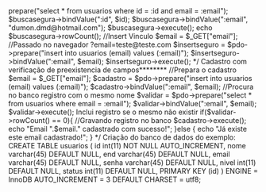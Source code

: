 <?php

PDO_PHP_CRUD

try {
$pdo = new PDO("mysql:host=localhost;dbname=sistemahx", "dumon", "dumon");
} catch (PDOException $ex) {
echo $ex-getMessage();
}



//Select Vinculo*********** 
$buscasegura = $pdo->prepare("select * from usuarios where id = :id and email = :email");
$buscasegura->bindValue(":id", $id);
$buscasegura->bindValue(":email", "dumon.dmd@hotmail.com");
$buscasegura->execute();
echo $buscasegura->rowCount();



//Insert Vinculo 
$email = $_GET["email"];
//Passado no navegador ?email=teste@teste.com 
$insertseguro = $pdo->prepare("insert into usuarios (email) values (:email)");
$insertseguro->bindValue(":email", $email);
$insertseguro->execute();
*/
Cadastro com verificação de preexistencia de campos********

//Prepara o cadastro
$email = $_GET["email"];
$cadastro = $pdo->prepare("insert into usuarios (email) values (:email)");
$cadastro->bindValue(":email", $email);

//Procura no banco registro com o mesmo nome $validar = $pdo->prepare("select * from usuarios where email = :email");
$validar->bindValue(":email", $email);
$validar->execute();

Inclui registro se o mesmo não existir if($validar->rowCount() == 0){ //Gravando registro no banco $cadastro->execute(); echo "Email ".$email." cadastrado com sucesso!"; }else { echo "Já existe este email cadastrado!"; } */ 
Criação do banco de dados do exemplo:
CREATE TABLE usuarios ( id int(11) NOT NULL AUTO_INCREMENT,
 nome varchar(45) DEFAULT NULL,
 end varchar(45) DEFAULT NULL,
 email varchar(45) DEFAULT NULL,
 senha varchar(45) DEFAULT NULL,
 nivel int(11) DEFAULT NULL,
 status int(11) DEFAULT NULL,
 PRIMARY KEY (id) ) ENGINE = InnoDB AUTO_INCREMENT = 3 DEFAULT CHARSET = utf8;
